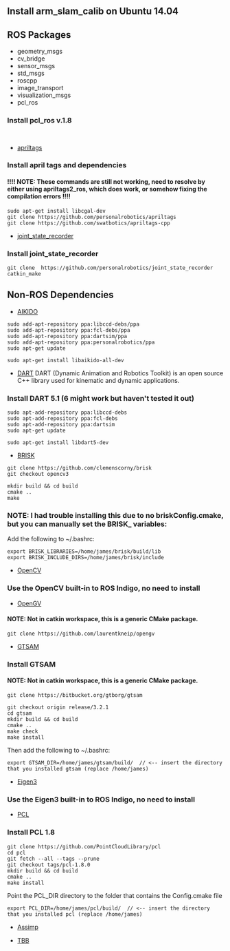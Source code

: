 ## Install arm_slam_calib on Ubuntu 14.04

## ROS Packages
* geometry_msgs
* cv_bridge
* sensor_msgs
* std_msgs
* roscpp
* image_transport
* visualization_msgs
* pcl_ros
### Install pcl_ros v.1.8
```


```

* [apriltags](https://github.com/personalrobotics/apriltags)
### Install april tags and dependencies 
#### !!!! NOTE: These commands are still not working, need to resolve by either using apriltags2_ros, which does work, or somehow fixing the compilation errors !!!!
```	
sudo apt-get install libcgal-dev
git clone https://github.com/personalrobotics/apriltags 
git clone https://github.com/swatbotics/apriltags-cpp 
```

* [joint_state_recorder](https://github.com/personalrobotics/joint_state_recorder)
### Install joint_state_recorder
```
git clone  https://github.com/personalrobotics/joint_state_recorder
catkin_make
```

## Non-ROS Dependencies
* [AIKIDO](https://github.com/personalrobotics/aikido)
```
sudo add-apt-repository ppa:libccd-debs/ppa
sudo add-apt-repository ppa:fcl-debs/ppa
sudo add-apt-repository ppa:dartsim/ppa
sudo add-apt-repository ppa:personalrobotics/ppa
sudo apt-get update

sudo apt-get install libaikido-all-dev
```

* [DART](https://github.com/dartsim/dart)
DART (Dynamic Animation and Robotics Toolkit) is an open source C++ library used for kinematic and dynamic applications.
### Install DART 5.1 (6 might work but haven't tested it out)
```
sudo apt-add-repository ppa:libccd-debs
sudo apt-add-repository ppa:fcl-debs
sudo apt-add-repository ppa:dartsim
sudo apt-get update

sudo apt-get install libdart5-dev
```
* [BRISK](https://github.com/clemenscorny/brisk)
```
git clone https://github.com/clemenscorny/brisk
git checkout opencv3

mkdir build && cd build
cmake ..
make
```
### NOTE: I had trouble installing this due to no briskConfig.cmake, but you can manually set the BRISK_ variables:
Add the following to ~/.bashrc:
```
export BRISK_LIBRARIES=/home/james/brisk/build/lib
export BRISK_INCLUDE_DIRS=/home/james/brisk/include
```


* [OpenCV](https://github.com/opencv/opencv)
### Use the OpenCV built-in to ROS Indigo, no need to install

* [OpenGV](https://github.com/laurentkneip/opengv)
#### NOTE: Not in catkin workspace, this is a generic CMake package.
```
git clone https://github.com/laurentkneip/opengv
```
* [GTSAM](https://github.com/devbharat/gtsam)
### Install GTSAM
#### NOTE: Not in catkin workspace, this is a generic CMake package.
```
git clone https://bitbucket.org/gtborg/gtsam

git checkout origin release/3.2.1
cd gtsam
mkdir build && cd build
cmake ..
make check
make install
```

Then add the following to ~/.bashrc:
```
export GTSAM_DIR=/home/james/gtsam/build/  // <-- insert the directory that you installed gtsam (replace /home/james)
```
* [Eigen3](http://eigen.tuxfamily.org/index.php?title=Main_Page)
### Use the Eigen3 built-in to ROS Indigo, no need to install

* [PCL](https://github.com/PointCloudLibrary/pcl)
### Install PCL 1.8
```
git clone https://github.com/PointCloudLibrary/pcl
cd pcl
git fetch --all --tags --prune
git checkout tags/pcl-1.8.0
mkdir build && cd build
cmake ..
make install
```
Point the PCL_DIR directory to the folder that contains the Config.cmake file
```
export PCL_DIR=/home/james/pcl/build/  // <-- insert the directory that you installed pcl (replace /home/james)
```
* [Assimp](https://github.com/assimp/assimp)

* [TBB](https://github.com/wjakob/tbb)







